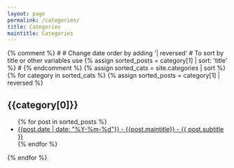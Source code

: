 ```yaml
---
layout: page
permalink: /categories/
title: Categories
maintitle: Categories
---
```


<div id="archives">
{% comment %}
#
#  Change date order by adding '| reversed'
#  To sort by title or other variables use {% assign sorted_posts = category[1] | sort: 'title' %}
#
{% endcomment %}
{% assign sorted_cats = site.categories | sort %}
{% for category in sorted_cats %}
{% assign sorted_posts = category[1] | reversed %}
<h2 id="{{category[0] | uri_escape}}">{{category[0]}}</H2>
<ul>
  {% for post in sorted_posts %}
 	<li><a href="{{ site.url }}{{ site.baseurl }}{{  post.url }}">{{post.date | date: "%Y-%m-%d"}} - {{post.maintitle}} - {{ post.subtitle }}</a></li>
  {% endfor %}
</ul>
{% endfor %}
</div>

